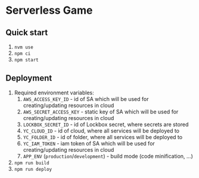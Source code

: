 # Serverless Game
## Quick start
1. `nvm use`
2. `npm ci`
3. `npm start`

## Deployment
1. Required environment variables:
   1. `AWS_ACCESS_KEY_ID` - id of SA which will be used for creating/updating resources in cloud 
   2. `AWS_SECRET_ACCESS_KEY` - static key of SA which will be used for creating/updating resources in cloud
   3. `LOCKBOX_SECRET_ID` - id of Lockbox secret, where secrets are stored
   4. `YC_CLOUD_ID` - id of cloud, where all services will be deployed to
   5. `YC_FOLDER_ID` - id of folder, where all services will be deployed to
   6. `YC_IAM_TOKEN` - iam token of SA which will be used for creating/updating resources in cloud
   7. `APP_ENV` (`production`/`development`) - build mode (code minification, ...)
2. `npm run build`
3. `npm run deploy`
